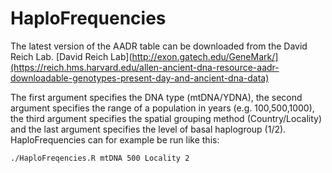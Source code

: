 # HaploFrequencies 

The latest version of the AADR table can be downloaded from the David Reich Lab. [David Reich Lab](http://exon.gatech.edu/GeneMark/](https://reich.hms.harvard.edu/allen-ancient-dna-resource-aadr-downloadable-genotypes-present-day-and-ancient-dna-data)

The first argument specifies the DNA type (mtDNA/YDNA), the second argument specifies the range of a population in years (e.g. 100,500,1000), the third argument specifies the spatial grouping method (Country/Locality) and the last argument specifies the level of basal haplogroup (1/2). HaploFrequencies can for example be run like this:

```
./HaploFreqencies.R mtDNA 500 Locality 2
```
